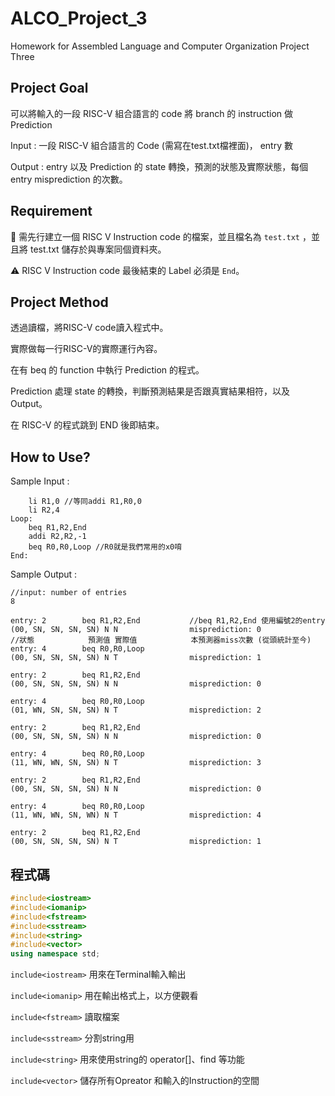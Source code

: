 # ALCO_Project_3
Homework for Assembled Language and Computer Organization Project Three

## Project Goal
可以將輸入的一段 RISC-V 組合語言的 code 將 branch 的 instruction 做 Prediction

Input : 一段 RISC-V 組合語言的 Code (需寫在test.txt檔裡面)， entry 數

Output : entry 以及 Prediction 的 state 轉換，預測的狀態及實際狀態，每個 entry misprediction 的次數。

## Requirement
:page_facing_up: 需先行建立一個 RISC V Instruction code 的檔案，並且檔名為 `test.txt` ，並且將 test.txt 儲存於與專案同個資料夾。

:warning: RISC V Instruction code 最後結束的 Label 必須是 `End`。

## Project Method
透過讀檔，將RISC-V code讀入程式中。

實際做每一行RISC-V的實際運行內容。

在有 beq 的 function 中執行 Prediction 的程式。

Prediction 處理 state 的轉換，判斷預測結果是否跟真實結果相符，以及 Output。

在 RISC-V 的程式跳到 END 後即結束。

## How to Use?
Sample Input : 
```
	li R1,0 //等同addi R1,R0,0
	li R2,4
Loop:
	beq R1,R2,End
	addi R2,R2,-1
	beq R0,R0,Loop //R0就是我們常用的x0唷
End:
```

Sample Output :
```
//input: number of entries
8

entry: 2        beq R1,R2,End           //beq R1,R2,End 使用編號2的entry
(00, SN, SN, SN, SN) N N                misprediction: 0
//狀態            預測值 實際值            本預測器miss次數 (從頭統計至今)
entry: 4        beq R0,R0,Loop
(00, SN, SN, SN, SN) N T                misprediction: 1

entry: 2        beq R1,R2,End
(00, SN, SN, SN, SN) N N                misprediction: 0

entry: 4        beq R0,R0,Loop
(01, WN, SN, SN, SN) N T                misprediction: 2

entry: 2        beq R1,R2,End
(00, SN, SN, SN, SN) N N                misprediction: 0

entry: 4        beq R0,R0,Loop
(11, WN, WN, SN, SN) N T                misprediction: 3

entry: 2        beq R1,R2,End
(00, SN, SN, SN, SN) N N                misprediction: 0

entry: 4        beq R0,R0,Loop
(11, WN, WN, SN, WN) N T                misprediction: 4

entry: 2        beq R1,R2,End
(00, SN, SN, SN, SN) N T                misprediction: 1
```

## 程式碼

```c++
#include<iostream>
#include<iomanip>
#include<fstream>
#include<sstream>
#include<string>
#include<vector>
using namespace std;
```
`include<iostream>`  用來在Terminal輸入輸出

`include<iomanip>`   用在輸出格式上，以方便觀看

`include<fstream>`  讀取檔案

`include<sstream>`  分割string用

`include<string>`  用來使用string的 operator[]、find 等功能

`include<vector>`  儲存所有Opreator 和輸入的Instruction的空間
